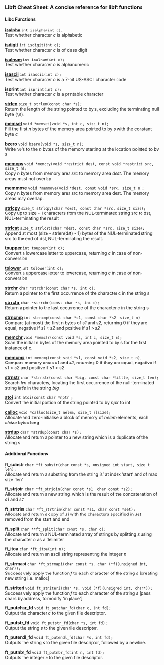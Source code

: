 ### Libft Cheat Sheet: A concise reference for libft functions

#### Libc Functions

[__isalpha__](https://man7.org/linux/man-pages/man3/isalnum.3p.html) `int isalpha(int c);`  
Test whether character _c_ is alphabetic

[__isdigit__](https://man7.org/linux/man-pages/man3/isdigit.3p.html) `int isdigit(int c);`  
Test whether character _c_ is of class digit

[__isalnum__](https://man7.org/linux/man-pages/man3/isalnum.3p.html) `int isalnum(int c);`  
Test whether character _c_ is alphanumeric

[__isascii__](https://man7.org/linux/man-pages/man3/isascii.3p.html) `int isascii(int c);`  
Test whether character _c_ is a 7-bit US-ASCII character code

[__isprint__](https://man7.org/linux/man-pages/man3/isprint.3p.html) `int isprint(int c);`  
Test whether character _c_ is a printable character

[__strlen__](https://man7.org/linux/man-pages/man3/strlen.3.html) `size_t strlen(const char *s);`  
Return the length of the string pointed to by s, excluding the terminating null byte (`\0`).

[__memset__](https://man7.org/linux/man-pages/man3/memset.3.html) `void *memset(void *s, int c, size_t n);`  
Fill the first _n_ bytes of the memory area pointed to by _s_ with the constant byte _c_

[__bzero__](https://man7.org/linux/man-pages/man3/bzero.3.html) `void bzero(void *s, size_t n);`  
Write `\0`'s to the _n_ bytes of the memory starting at the location pointed to by _s_

[__memcpy__](https://man7.org/linux/man-pages/man3/memcpy.3.html) `void *memcpy(void *restrict dest, const void *restrict src, size_t n);`  
Copy _n_ bytes from memory area _src_ to memory area _dest_. The memory areas must not overlap

[__memmove__](https://man7.org/linux/man-pages/man3/memmove.3.html) `void *memmove(void *dest, const void *src, size_t n);`  
Copy n bytes from memory area src to memory area dest. The memory areas may overlap.

[__strlcpy__](https://man7.org/linux/man-pages/man3/strcpy.3.html) `size_t strlcpy(char *dest, const char *src, size_t size);`  
Copy up to size - 1 characters from the NUL-terminated string src to dst, NUL-terminating the result

[__strlcat__](https://man7.org/linux/man-pages/man3/strcat.3.html) `size_t strlcat(char *dest, const char *src, size_t size);`  
Append at most (size - strlen(dst) - 1) bytes of the NUL-terminated string src to the end of dst, NUL-terminating the result.

[__toupper__](https://man7.org/linux/man-pages/man3/toupper.3.html) `int toupper(int c);`  
Convert a lowercase letter to uppercase, returning _c_ in case of non-conversion

[__tolower__](https://man7.org/linux/man-pages/man3/tolower.3p.html) `int tolower(int c);`  
Convert a uppercase letter to lowercase, returning _c_ in case of non-conversion

[__strchr__](https://man7.org/linux/man-pages/man3/strchr.3.html) `char *strchr(const char *s, int c);`  
Return a pointer to the first occurrence of the character c in the string s

[__strrchr__](https://man7.org/linux/man-pages/man3/strchr.3.html) `char *strrchr(const char *s, int c);`  
Return a pointer to the last occurrence of the character c in the string s

[__strncmp__](https://man7.org/linux/man-pages/man3/strcmp.3.html) `int strncmp(const char *s1, const char *s2, size_t n);`  
Compare (at most) the first n bytes of _s1_ and _s2_, returning 0 if they are equal, negative if _s1_ < _s2_ and positive if _s1_ > _s2_

[__memchr__](https://man7.org/linux/man-pages/man3/memchr.3.html) `void *memchr(const void *s, int c, size_t n);`  
Scan the initial n bytes of the memory area pointed to by s for the first instance of c.

[__memcmp__](https://man7.org/linux/man-pages/man3/memcmp.3.html) `int memcmp(const void *s1, const void *s2, size_t n);`  
Compare memory areas _s1_ and _s2_, returning 0 if they are equal, negative if _s1_ < _s2_ and positive if _s1_ > _s2_

[__strnstr__](https://www.freebsd.org/cgi/man.cgi?query=strnstr&sektion=3) `char *strnstr(const char *big, const char *little, size_t len);`  
Search _len_ characters, locating the first occurrence of the null-terminated string _little_ in the string _big_

[__atoi__](https://man7.org/linux/man-pages/man3/atoi.3.html) `int atoi(const char *nptr);`  
Convert the initial portion of the string pointed to by _nptr_ to int

[__calloc__](https://man7.org/linux/man-pages/man3/calloc.3p.html) `void *calloc(size_t nelem, size_t elsize);`  
Allocate and zero-initialise a block of memory of _nelem_ elements, each _elsize_ bytes long

[__strdup__](https://man7.org/linux/man-pages/man3/strdup.3.html) `char *strdup(const char *s);`  
Allocate and return a pointer to a new string which is a duplicate of the string s

#### Additional Functions

__ft_substr__ `char *ft_substr(char const *s, unsigned int start, size_t len);`  
Allocate and return a substring from the string ’s’ at index ’start’ and of max size ’len’

__ft_strjoin__ `char *ft_strjoin(char const *s1, char const *s2);`  
Allocate and return a new string, which is the result of the concatenation of _s1_ and _s2_

__ft_strtrim__ `char *ft_strtrim(char const *s1, char const *set);`  
Allocate and return a copy of _s1_ with the characters specified in _set_ removed from the start and end

__ft_split__ `char **ft_split(char const *s, char c);`  
Allocate and return a NUL-terminated array of strings by splitting _s_ using the character _c_ as a delimiter

__ft_itoa__ `char *ft_itoa(int n);`  
Allocate and return an ascii string representing the integer _n_

__ft_strmapi__ `char *ft_strmapi(char const *s, char (*f)(unsigned int, char));`  
Successively apply the function _f_ to each character of the string _s_ [creating new string i.e. malloc]

__ft_striteri__ `void ft_striteri(char *s, void (*f)(unsigned int, char*));`  
Successively apply the function _f_ to each character of the string _s_ [pass chars by address, to modify 'in place']

__ft_putchar_fd__ `void ft_putchar_fd(char c, int fd);`  
Output the character _c_ to the given file descriptor.

__ft_putstr_fd__ `void ft_putstr_fd(char *s, int fd);`  
Output the string _s_ to the given file descriptor.

__ft_putendl_fd__ `void ft_putendl_fd(char *s, int fd);`  
Outputs the string _s_ to the given file descriptor, followed by a newline.

__ft_putnbr_fd__ `void ft_putnbr_fd(int n, int fd);`  
Outputs the integer _n_ to the given file descriptor.
